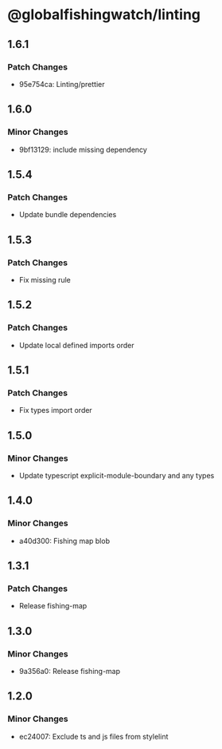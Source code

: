 # @globalfishingwatch/linting

## 1.6.1

### Patch Changes

- 95e754ca: Linting/prettier

## 1.6.0

### Minor Changes

- 9bf13129: include missing dependency

## 1.5.4

### Patch Changes

- Update bundle dependencies

## 1.5.3

### Patch Changes

- Fix missing rule

## 1.5.2

### Patch Changes

- Update local defined imports order

## 1.5.1

### Patch Changes

- Fix types import order

## 1.5.0

### Minor Changes

- Update typescript explicit-module-boundary and any types

## 1.4.0

### Minor Changes

- a40d300: Fishing map blob

## 1.3.1

### Patch Changes

- Release fishing-map

## 1.3.0

### Minor Changes

- 9a356a0: Release fishing-map

## 1.2.0

### Minor Changes

- ec24007: Exclude ts and js files from stylelint
